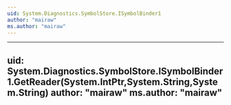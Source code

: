 ```yaml
---
uid: System.Diagnostics.SymbolStore.ISymbolBinder1
author: "mairaw"
ms.author: "mairaw"
---
```


---
uid: System.Diagnostics.SymbolStore.ISymbolBinder1.GetReader(System.IntPtr,System.String,System.String)
author: "mairaw"
ms.author: "mairaw"
---
